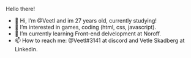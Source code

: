 Hello there!

- 👋 Hi, I’m @Veetl and im 27 years old, currently studying!
- 👀 I’m interested in games, coding (html, css, javascript).
- 🌱 I’m currently learning Front-end delvelopment at Noroff.
- 📫 How to reach me: @Veetl#3141 at discord and Vetle Skadberg at Linkedin.
